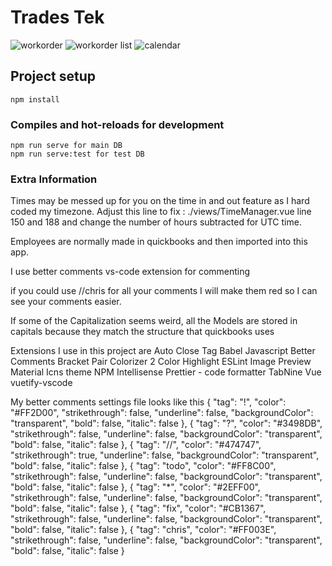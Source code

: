 # Trades Tek
![workorder](https://i.imgur.com/3dI0Hcx.png)
![workorder list](https://i.imgur.com/ibC9JT3.png)
![calendar](https://i.imgur.com/BxKlbY5.png)


## Project setup

```
npm install
```

### Compiles and hot-reloads for development

```
npm run serve for main DB
npm run serve:test for test DB
```

### Extra Information

Times may be messed up for you on the time in and out feature as I hard coded my timezone. Adjust this line to fix : ./views/TimeManager.vue line 150 and 188 and change the number of hours subtracted for UTC time.

Employees are normally made in quickbooks and then imported into this app.

I use better comments vs-code extension for commenting

if you could use //chris for all your comments I will make them red so I can see your comments easier.

If some of the Capitalization seems weird, all the Models are stored in capitals because they match the structure that quickbooks uses


Extensions I use in this project are
Auto Close Tag
Babel Javascript
Better Comments
Bracket Pair Colorizer 2
Color Highlight
ESLint
Image Preview
Material Icns theme
NPM Intellisense
Prettier - code formatter
TabNine
Vue
vuetify-vscode

My better comments settings file looks like this
{
"tag": "!",
"color": "#FF2D00",
"strikethrough": false,
"underline": false,
"backgroundColor": "transparent",
"bold": false,
"italic": false
},
{
"tag": "?",
"color": "#3498DB",
"strikethrough": false,
"underline": false,
"backgroundColor": "transparent",
"bold": false,
"italic": false
},
{
"tag": "//",
"color": "#474747",
"strikethrough": true,
"underline": false,
"backgroundColor": "transparent",
"bold": false,
"italic": false
},
{
"tag": "todo",
"color": "#FF8C00",
"strikethrough": false,
"underline": false,
"backgroundColor": "transparent",
"bold": false,
"italic": false
},
{
"tag": "\*",
"color": "#2EFF00",
"strikethrough": false,
"underline": false,
"backgroundColor": "transparent",
"bold": false,
"italic": false
},
{
"tag": "fix",
"color": "#CB1367",
"strikethrough": false,
"underline": false,
"backgroundColor": "transparent",
"bold": false,
"italic": false
},
{
"tag": "chris",
"color": "#FF003E",
"strikethrough": false,
"underline": false,
"backgroundColor": "transparent",
"bold": false,
"italic": false
}
